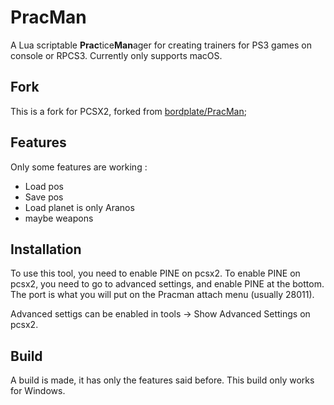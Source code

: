 # PracMan
A Lua scriptable **Prac**tice**Man**ager for creating trainers for PS3 games on console or RPCS3. 
Currently only supports macOS.

## Fork

This is a fork for PCSX2, forked from [bordplate/PracMan](https://github.com/bordplate/PracMan);  

## Features

Only some features are working : 
- Load pos
- Save pos
- Load planet is only Aranos
- maybe weapons

## Installation

To use this tool, you need to enable PINE on pcsx2.
To enable PINE on pcsx2, you need to go to advanced settings, and enable PINE at the bottom.
The port is what you will put on the Pracman attach menu (usually 28011).

Advanced settigs can be enabled in tools -> Show Advanced Settings on pcsx2.

## Build

A build is made, it has only the features said before. This build only works for Windows.